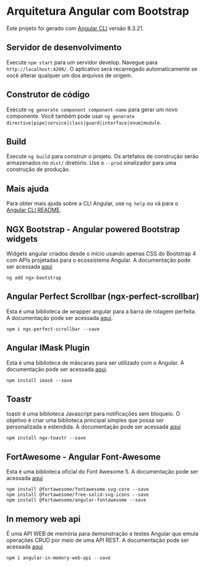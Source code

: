 # Arquitetura Angular com Bootstrap

Este projeto foi gerado com [Angular CLI](https://github.com/angular/angular-cli) versão 8.3.21.

## Servidor de desenvolvimento

Execute `npm start` para um servidor develop. Navegue para `http://localhost:4200/`. O aplicativo será recarregado automaticamente se você alterar qualquer um dos arquivos de origem.

## Construtor de código

Execute `ng generate component component-name` para gerar um novo componente. Você também pode usar `ng generate directive|pipe|service|class|guard|interface|enum|module`.

## Build

Execute `ng build` para construir o projeto. Os artefatos de construção serão armazenados no `dist/` diretório. Use o `--prod` sinalizador para uma construção de produção.

## Mais ajuda

Para obter mais ajuda sobre a CLI Angular, use `ng help` ou vá para o [Angular CLI README](https://github.com/angular/angular-cli/blob/master/README.md).

## NGX Bootstrap - Angular powered Bootstrap widgets
Widgets angular criados desde o início usando apenas CSS do Bootstrap 4 com APIs projetadas para o ecossistema Angular.
A documentação pode ser acessada [aqui](https://valor-software.com/ngx-bootstrap/#/)

    ng add ngx-bootstrap 

## Angular Perfect Scrollbar (ngx-perfect-scrollbar)
Esta é uma biblioteca de wrapper angular para a barra de rolagem perfeita. 
A documentação pode ser acessada [aqui](https://github.com/mdbootstrap/perfect-scrollbar).
   
    npm i ngx-perfect-scrollbar --save

## Angular IMask Plugin 
Esta é uma biblioteca de máscaras para ser utilizado com o Angular.
A documentação pode ser acessada [aqui](https://imask.js.org/guide.html).           

    npm install imask --save

## Toastr
toastr é uma biblioteca Javascript para notificações sem bloqueio.
O objetivo é criar uma biblioteca principal simples
que possa ser personalizada e estendida.
A documentação pode ser acessada [aqui](https://ngx-toastr.netlify.com/)

    npm install ngx-toastr --save

## FortAwesome - Angular Font-Awesome
Esta é uma biblioteca oficial do Font Awesome 5.
A documentação pode ser acessada [aqui](https://github.com/FortAwesome/angular-fontawesome)

    npm install @fortawesome/fontawesome-svg-core --save
    npm install @fortawesome/free-solid-svg-icons --save    
    npm install @fortawesome/angular-fontawesome --save

## In memory web api
É uma API WEB de memória para demonstração e testes Angular
que emula operações CRUD por meio de uma API REST.
A documentação pode ser acessada [aqui](https://github.com/angular/in-memory-web-api)
        
    npm i angular-in-memory-web-api --save
